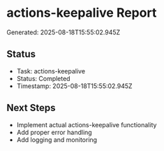 # actions-keepalive Report

Generated: 2025-08-18T15:55:02.945Z

## Status
- Task: actions-keepalive
- Status: Completed
- Timestamp: 2025-08-18T15:55:02.945Z

## Next Steps
- Implement actual actions-keepalive functionality
- Add proper error handling
- Add logging and monitoring
